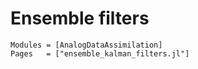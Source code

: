 # Ensemble filters

```@autodocs
Modules = [AnalogDataAssimilation]
Pages   = ["ensemble_kalman_filters.jl"]
```
